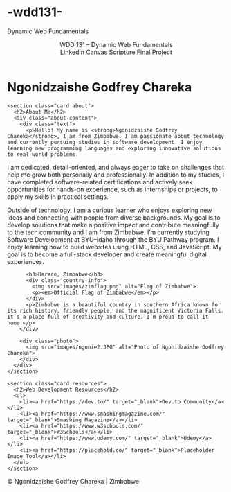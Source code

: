 # -wdd131-
 Dynamic Web Fundamentals
<!DOCTYPE html>
<html lang="en">
<head>
  <meta charset="UTF-8">
  <meta name="viewport" content="width=device-width, initial-scale=1.0">
  <meta name="description" content="WDD 131 – Dynamic Web Fundamentals | Ngonidzaishe Godfrey Chareka | Personal homepage featuring web development resources and course information.">
  <meta name="author" content="Ngonidzaishe Godfrey Chareka">
  <title>WDD 131 – Dynamic Web Fundamentals – Ngonidzaishe Godfrey Chareka</title>

  <!-- Google Fonts -->
  <link rel="preconnect" href="https://fonts.googleapis.com">
  <link rel="preconnect" href="https://fonts.gstatic.com" crossorigin>
  <link href="https://fonts.googleapis.com/css2?family=Roboto:wght@400;700&display=swap" rel="stylesheet">

  <!-- CSS -->
  <link rel="stylesheet" href="styles/base.css">

  <!-- JavaScript -->
  <script src="scripts/getdates.js" defer></script>
</head>

<body>
  <header>
    <span id="course-title">WDD 131 – Dynamic Web Fundamentals</span>
    <nav>
      <a href="https://www.linkedin.com" target="_blank">LinkedIn</a>
      <a href="https://byupw.instructure.com/" target="_blank">Canvas</a>
      <a href="https://www.churchofjesuschrist.org/study/scriptures/bofm/1-ne/3?lang=eng&id=p7#p7" target="_blank">Scripture</a>
      <a href="#">Final Project</a>
    </nav>
  </header>

  <main>
    <h1>Ngonidzaishe Godfrey Chareka</h1>

    <section class="card about">
      <h2>About Me</h2>
      <div class="about-content">
        <div class="text">
          <p>Hello! My name is <strong>Ngonidzaishe Godfrey Chareka</strong>, I am from Zimbabwe. I am passionate about technology and currently pursuing studies in software development. I enjoy learning new programming languages and exploring innovative solutions to real-world problems.

I am dedicated, detail-oriented, and always eager to take on challenges that help me grow both personally and professionally. In addition to my studies, I have completed software-related certifications and actively seek opportunities for hands-on experience, such as internships or projects, to apply my skills in practical settings.

Outside of technology, I am a curious learner who enjoys exploring new ideas and connecting with people from diverse backgrounds. My goal is to develop solutions that make a positive impact and contribute meaningfully to the tech community and I am from Zimbabwe. I’m currently studying Software Development at BYU–Idaho through the BYU Pathway program. I enjoy learning how to build websites using HTML, CSS, and JavaScript. My goal is to become a full-stack developer and create meaningful digital experiences.</p>

          <h3>Harare, Zimbabwe</h3>
          <div class="country-info">
            <img src="images/zimflag.png" alt="Flag of Zimbabwe">
            <p><em>Official Flag of Zimbabwe</em></p>
          </div>
          <p>Zimbabwe is a beautiful country in southern Africa known for its rich history, friendly people, and the magnificent Victoria Falls. It’s a place full of creativity and culture. I’m proud to call it home.</p>
        </div>

        <div class="photo">
          <img src="images/ngonie2.JPG" alt="Photo of Ngonidzaishe Godfrey Chareka">
        </div>
      </div>
    </section>

    <section class="card resources">
      <h2>Web Development Resources</h2>
      <ul>
        <li><a href="https://dev.to/" target="_blank">Dev.to Community</a></li>
        <li><a href="https://www.smashingmagazine.com/" target="_blank">Smashing Magazine</a></li>
        <li><a href="https://www.w3schools.com/" target="_blank">W3Schools</a></li>
        <li><a href="https://www.udemy.com/" target="_blank">Udemy</a></li>
        <li><a href="https://placehold.co/" target="_blank">Placeholder Image Tool</a></li>
      </ul>
    </section>
  </main>

  <footer>
    <p>&copy; <span id="currentyear"></span> Ngonidzaishe Godfrey Chareka | Zimbabwe</p>
    <p id="lastModified"></p>
  </footer>
</body>
</html>
